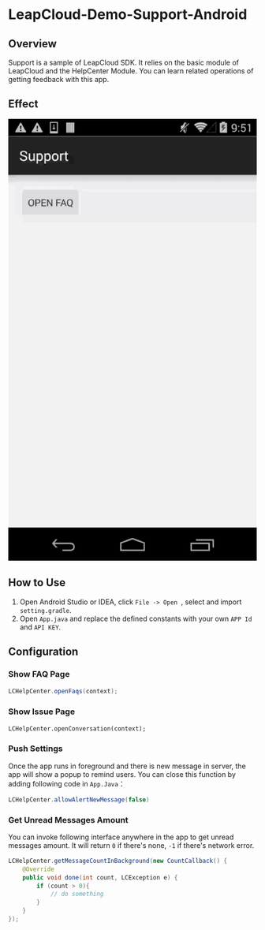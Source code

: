 # LeapCloud-Demo-Support-Android

## Overview

Support is a sample of LeapCloud SDK. It relies on the basic module of LeapCloud and the HelpCenter Module. You can learn related operations of getting feedback with this app.


## Effect

![capture](capture/support.gif)

## How to Use

1. Open Android Studio or IDEA, click `File -> Open `, select and import `setting.gradle`.
2. Open `App.java` and replace the defined constants with your own `APP Id` and `API KEY`.

## Configuration

### Show FAQ Page

```java
LCHelpCenter.openFaqs(context);
```

### Show Issue Page

```language
LCHelpCenter.openConversation(context);
```

### Push Settings

Once the app runs in foreground and there is new message in server, the app will show a popup to remind users. You can close this function by adding following code in `App.Java`：

```java
LCHelpCenter.allowAlertNewMessage(false)
```

### Get Unread Messages Amount

You can invoke following interface anywhere in the app to get unread messages amount. It will return `0` if there's none, `-1`  if there's network error.

```java
LCHelpCenter.getMessageCountInBackground(new CountCallback() {
    @Override
    public void done(int count, LCException e) {
		if (count > 0){
        	// do something
        }
    }
});
```
